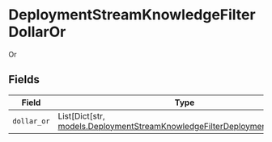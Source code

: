 # DeploymentStreamKnowledgeFilterDollarOr

Or


## Fields

| Field                                                                                                                                         | Type                                                                                                                                          | Required                                                                                                                                      | Description                                                                                                                                   |
| --------------------------------------------------------------------------------------------------------------------------------------------- | --------------------------------------------------------------------------------------------------------------------------------------------- | --------------------------------------------------------------------------------------------------------------------------------------------- | --------------------------------------------------------------------------------------------------------------------------------------------- |
| `dollar_or`                                                                                                                                   | List[Dict[str, [models.DeploymentStreamKnowledgeFilterDeploymentsDollarOr](../models/deploymentstreamknowledgefilterdeploymentsdollaror.md)]] | :heavy_check_mark:                                                                                                                            | N/A                                                                                                                                           |
